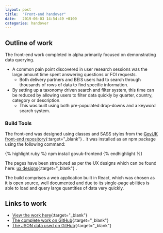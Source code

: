 ```yaml
---
layout: post
title:  "Front-end handover"
date:   2019-06-03 14:54:49 +0100
categories: handover
---
```


## Outline of work

The front-end work completed in alpha primarily focused on demonstrating data querying.
* A common pain point discovered in user research sessions was the large amount time spent answering questions or FOI requests.
  * Both delivery partners and BEIS users had to search through thousands of rows of data to find specific information.
* By setting up a taxonomy driven search and filter system, this time can be reduced by allowing users to filter data quickly by quarter, country, category or description.
  * This was built using both pre-populated drop-downs and a keyword search system.

### Build Tools

The front-end was designed using classes and SASS styles from the [GovUK front-end repository](https://github.com/alphagov/govuk-frontend/){:target="_blank"}  . It was installed as an npm package using the following command:


{% highlight ruby %}
npm install govuk-frontend
{% endhighlight %}

The pages have been structured as per the UX designs which can be found here: [ux designs](https://govuk-beis-odart-ux.herokuapp.com/){:target="_blank"}  .

The build comprises a web application built in React, which was chosen as it is open source, well documented and due to its single-page abilities is able to load and query large quantities of data very quickly.

## Links to work
* [View the work here](https://beis-odart-alpha-frontend.herokuapp.com){:target="_blank"}  
* [The complete work on GitHub](https://github.com/digi2al/beis-odart-alpha-frontend){:target="_blank"}  
* [The JSON data used on GitHub](https://github.com/luka-alexander/beis-odart-alpha-data){:target="_blank"}  
